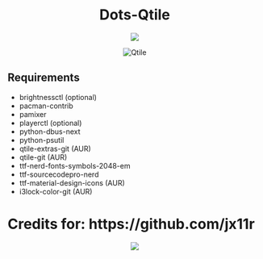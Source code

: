 <div align="center">
  <h1>Dots-Qtile</h1>

  <a href="https://github.com/qtile/qtile">
    <img src="https://img.shields.io/badge/qtile-git-informational.svg?style=for-the-badge&logo=python&color=b4befe&logoColor=cdd6f4&labelColor=1e1e2e" />
  </a>
  <a href="#Qtile">
  </a>
</div>
<div align="center">
  
![Qtile](https://user-images.githubusercontent.com/95487675/221333885-5cb70d0d-36f1-47ed-b77f-d4ba7349d4f5.png)
</div>



## Requirements
- brightnessctl (optional)
- pacman-contrib
- pamixer
- playerctl (optional)
- python-dbus-next
- python-psutil
- qtile-extras-git (AUR)
- qtile-git (AUR)
- ttf-nerd-fonts-symbols-2048-em
- ttf-sourcecodepro-nerd
- ttf-material-design-icons (AUR)
- i3lock-color-git (AUR)

</div>
  <h1>Credits for: https://github.com/jx11r</h1>

<p align="center">
  <a href="https://github.com/vorosdev/dotfiles-qtile/blob/master/LICENSE">
    <img src="https://img.shields.io/static/v1.svg?style=for-the-badge&label=License&message=GPL-3.0&colorA=1e1e2e&colorB=b4befe"/>
  </a>
</p>
